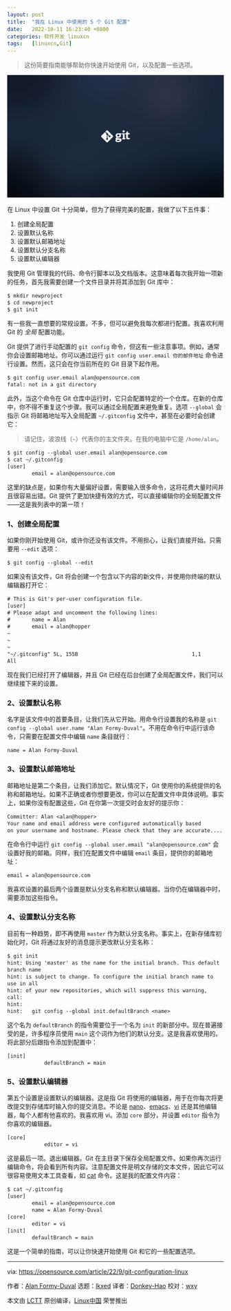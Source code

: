 ```yaml
---
layout: post
title:	"我在 Linux 中使用的 5 个 Git 配置"
date:	2022-10-11 16:23:40 +0800 
categories:	软件开发 linuxcn 
tags:	[linuxcn,Git]
---
```




> 
> 这份简要指南能够帮助你快速开始使用 Git，以及配置一些选项。
> 
> 
> 


![](/Asserts/Images/album/202210/11/162338c314ls57bg51hd45.jpg)


在 Linux 中设置 Git 十分简单，但为了获得完美的配置，我做了以下五件事：


1. 创建全局配置
2. 设置默认名称
3. 设置默认邮箱地址
4. 设置默认分支名称
5. 设置默认编辑器


我使用 Git 管理我的代码、命令行脚本以及文档版本。这意味着每次我开始一项新的任务，首先我需要创建一个文件目录并将其添加到 Git 库中：



```
$ mkdir newproject
$ cd newproject
$ git init

```

有一些我一直想要的常规设置。不多，但可以避免我每次都进行配置。我喜欢利用 Git 的 *全局* 配置功能。


Git 提供了进行手动配置的 `git config` 命令，但这有一些注意事项。例如，通常你会设置邮箱地址。你可以通过运行 `git config user.email 你的邮件地址` 命令进行设置。然而，这只会在你当前所在的 Git 目录下起作用。



```
$ git config user.email alan@opensource.com
fatal: not in a git directory

```

此外，当这个命令在 Git 仓库中运行时，它只会配置特定的一个仓库。在新的仓库中，你不得不重复这个步骤。我可以通过全局配置来避免重复。选项 `--global` 会指示 Git 将邮箱地址写入全局配置 `~/.gitconfig` 文件中，甚至在必要时会创建它：



> 
> 请记住，波浪线（`~`）代表你的主文件夹。在我的电脑中它是 `/home/alan`。
> 
> 
> 



```
$ git config --global user.email alan@opensource.com
$ cat ~/.gitconfig
[user]
        email = alan@opensource.com

```

这里的缺点是，如果你有大量偏好设置，需要输入很多命令，这将花费大量时间并且很容易出错。Git 提供了更加快捷有效的方式，可以直接编辑你的全局配置文件——这是我列表中的第一项！


### 1、创建全局配置


如果你刚开始使用 Git，或许你还没有该文件。不用担心，让我们直接开始。只需要用 `--edit` 选项：



```
$ git config --global --edit

```

如果没有该文件，Git 将会创建一个包含以下内容的新文件，并使用你终端的默认编辑器打开它：



```
# This is Git's per-user configuration file.
[user]
# Please adapt and uncomment the following lines:
#       name = Alan
#       email = alan@hopper
~
~
~
"~/.gitconfig" 5L, 155B                                     1,1           All

```

现在我们已经打开了编辑器，并且 Git 已经在后台创建了全局配置文件，我们可以继续接下来的设置。


### 2、设置默认名称


名字是该文件中的首要条目，让我们先从它开始。用命令行设置我的名称是 `git config --global user.name "Alan Formy-Duval"`。不用在命令行中运行该命令，只需要在配置文件中编辑 `name` 条目就行：



```
name = Alan Formy-Duval

```

### 3、设置默认邮箱地址


邮箱地址是第二个条目，让我们添加它。默认情况下，Git 使用你的系统提供的名称和邮箱地址。如果不正确或者你想要更改，你可以在配置文件中具体说明。事实上，如果你没有配置这些，Git 在你第一次提交时会友好的提示你：



```
Committer: Alan <alan@hopper>
Your name and email address were configured automatically based
on your username and hostname. Please check that they are accurate....

```

在命令行中运行 `git config --global user.email "alan@opensource.com"` 会设置好我的邮箱。同样，我们在配置文件中编辑 `email` 条目，提供你的邮箱地址：



```
email = alan@opensource.com

```

我喜欢设置的最后两个设置是默认分支名称和默认编辑器。当你仍在编辑器中时，需要添加这些指令。


### 4、设置默认分支名称


目前有一种趋势，即不再使用 `master` 作为默认分支名称。事实上，在新存储库初始化时，Git 将通过友好的消息提示更改默认分支名称：



```
$ git init
hint: Using 'master' as the name for the initial branch. This default branch name
hint: is subject to change. To configure the initial branch name to use in all
hint: of your new repositories, which will suppress this warning, call:
hint:
hint:   git config --global init.defaultBranch <name>

```

这个名为 `defaultBranch` 的指令需要位于一个名为 `init` 的新部分中。现在普遍接受的是，许多程序员使用 `main` 这个词作为他们的默认分支。这是我喜欢使用的。将此部分后跟指令添加到配置中：



```
[init]
            defaultBranch = main

```

### 5、设置默认编辑器


第五个设置是设置默认的编辑器。这是指 Git 将使用的编辑器，用于在你每次将更改提交到存储库时输入你的提交消息。不论是 [nano](https://opensource.com/article/20/12/gnu-nano)、[emacs](https://opensource.com/resources/what-emacs)、[vi](https://opensource.com/article/19/3/getting-started-vim) 还是其他编辑器，每个人都有他喜欢的。我喜欢用 vi。添加 `core` 部分，并设置 `editor` 指令为你喜欢的编辑器。



```
[core]
            editor = vi

```

这是最后一项。退出编辑器。Git 在主目录下保存全局配置文件。如果你再次运行编辑命令，将会看到所有内容。注意配置文件是明文存储的文本文件，因此它可以很容易使用文本工具查看，如 [cat](https://opensource.com/article/19/2/getting-started-cat-command) 命令。这是我的配置文件内容：



```
$ cat ~/.gitconfig
[user]
        email = alan@opensource.com
        name = Alan Formy-Duval
[core]
        editor = vi
[init]
        defaultBranch = main

```

这是一个简单的指南，可以让你快速开始使用 Git 和它的一些配置选项。




---


via: <https://opensource.com/article/22/9/git-configuration-linux>


作者：[Alan Formy-Duval](https://opensource.com/users/alanfdoss) 选题：[lkxed](https://github.com/lkxed) 译者：[Donkey-Hao](https://github.com/Donkey-Hao) 校对：[wxy](https://github.com/wxy)


本文由 [LCTT](https://github.com/LCTT/TranslateProject) 原创编译，[Linux中国](https://linux.cn/) 荣誉推出
